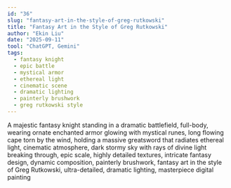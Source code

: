 ```yaml
---
id: "36"
slug: "fantasy-art-in-the-style-of-greg-rutkowski"
title: "Fantasy Art in the Style of Greg Rutkowski"
author: "Ekin Liu"
date: "2025-09-11"
tool: "ChatGPT, Gemini"
tags:
  - fantasy knight
  - epic battle
  - mystical armor
  - ethereal light
  - cinematic scene
  - dramatic lighting
  - painterly brushwork
  - greg rutkowski style
---
```


A majestic fantasy knight standing in a dramatic battlefield, full-body, wearing ornate enchanted armor glowing with mystical runes, long flowing cape torn by the wind, holding a massive greatsword that radiates ethereal light, cinematic atmosphere, dark stormy sky with rays of divine light breaking through, epic scale, highly detailed textures, intricate fantasy design, dynamic composition, painterly brushwork, fantasy art in the style of Greg Rutkowski, ultra-detailed, dramatic lighting, masterpiece digital painting
